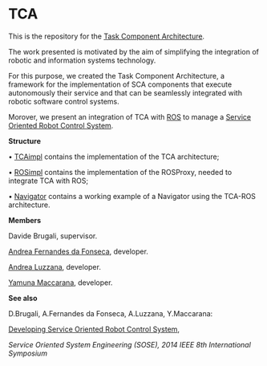 TCA
===

This is the repository for the [Task Component Architecture](https://github.com/yamunamaccarana/TCA/wiki/TCA).

The work presented is motivated by the aim of simplifying the integration of robotic and information systems technology.

For this purpose, we created the Task Component Architecture, a framework for the implementation of SCA components that execute autonomously their service and that can be seamlessly integrated with robotic software control systems. 

Morover, we present an integration of TCA with [ROS](http://wiki.ros.org/) to manage a [Service Oriented Robot Control System](http://ieeexplore.ieee.org/xpl/login.jsp?tp=&arnumber=6830911&url=http%3A%2F%2Fieeexplore.ieee.org%2Fxpls%2Fabs_all.jsp%3Farnumber%3D6830911).

**Structure**

• [TCAimpl](https://github.com/yamunamaccarana/TCA/tree/master/TCAimpl) contains the implementation of the TCA architecture;

• [ROSimpl](https://github.com/yamunamaccarana/TCA/tree/master/ROSimpl) contains the implementation of the ROSProxy, needed to integrate TCA with ROS;

• [Navigator](https://github.com/yamunamaccarana/TCA/tree/master/Navigator) contains a working example of a Navigator using the TCA-ROS architecture.

**Members**

Davide Brugali, supervisor.

[Andrea Fernandes da Fonseca](https://github.com/andreafdaf), developer.

[Andrea Luzzana](https://github.com/andrealuzzana), developer.

[Yamuna Maccarana](https://github.com/yamunamaccarana), developer.

**See also**

D.Brugali, A.Fernandes da Fonseca, A.Luzzana, Y.Maccarana:

[Developing Service Oriented Robot Control System](http://ieeexplore.ieee.org/xpl/login.jsp?tp=&arnumber=6830911&url=http%3A%2F%2Fieeexplore.ieee.org%2Fxpls%2Fabs_all.jsp%3Farnumber%3D6830911),

_Service Oriented System Engineering (SOSE), 2014 IEEE 8th International Symposium_
